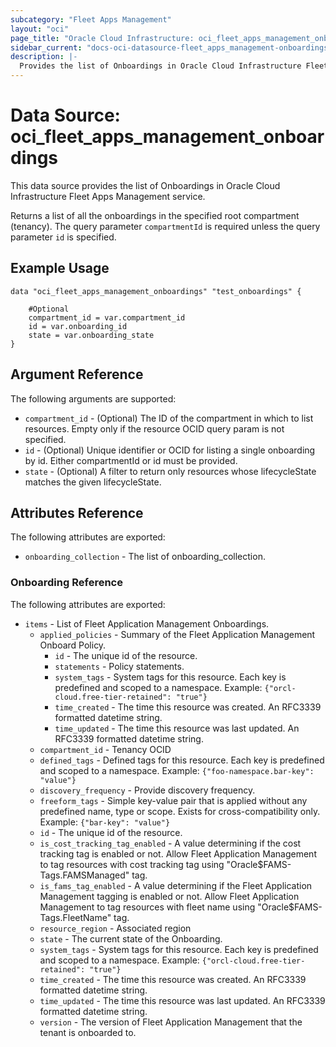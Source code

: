 ```yaml
---
subcategory: "Fleet Apps Management"
layout: "oci"
page_title: "Oracle Cloud Infrastructure: oci_fleet_apps_management_onboardings"
sidebar_current: "docs-oci-datasource-fleet_apps_management-onboardings"
description: |-
  Provides the list of Onboardings in Oracle Cloud Infrastructure Fleet Apps Management service
---
```


# Data Source: oci_fleet_apps_management_onboardings
This data source provides the list of Onboardings in Oracle Cloud Infrastructure Fleet Apps Management service.

Returns a list of all the onboardings in the specified root compartment (tenancy).
The query parameter `compartmentId` is required unless the query parameter `id` is specified.


## Example Usage

```hcl
data "oci_fleet_apps_management_onboardings" "test_onboardings" {

	#Optional
	compartment_id = var.compartment_id
	id = var.onboarding_id
	state = var.onboarding_state
}
```

## Argument Reference

The following arguments are supported:

* `compartment_id` - (Optional) The ID of the compartment in which to list resources. Empty only if the resource OCID query param is not specified. 
* `id` - (Optional) Unique identifier or OCID for listing a single onboarding by id. Either compartmentId or id must be provided. 
* `state` - (Optional) A filter to return only resources whose lifecycleState matches the given lifecycleState.


## Attributes Reference

The following attributes are exported:

* `onboarding_collection` - The list of onboarding_collection.

### Onboarding Reference

The following attributes are exported:

* `items` - List of Fleet Application Management Onboardings.
	* `applied_policies` - Summary of the Fleet Application Management Onboard Policy.
		* `id` - The unique id of the resource.
		* `statements` - Policy statements.
		* `system_tags` - System tags for this resource. Each key is predefined and scoped to a namespace. Example: `{"orcl-cloud.free-tier-retained": "true"}` 
		* `time_created` - The time this resource was created. An RFC3339 formatted datetime string.
		* `time_updated` - The time this resource was last updated. An RFC3339 formatted datetime string.
	* `compartment_id` - Tenancy OCID
	* `defined_tags` - Defined tags for this resource. Each key is predefined and scoped to a namespace. Example: `{"foo-namespace.bar-key": "value"}` 
	* `discovery_frequency` - Provide discovery frequency.
	* `freeform_tags` - Simple key-value pair that is applied without any predefined name, type or scope. Exists for cross-compatibility only. Example: `{"bar-key": "value"}` 
	* `id` - The unique id of the resource.
	* `is_cost_tracking_tag_enabled` - A value determining if the cost tracking tag is enabled or not. Allow Fleet Application Management to tag resources with cost tracking tag using "Oracle$FAMS-Tags.FAMSManaged" tag. 
	* `is_fams_tag_enabled` - A value determining if the Fleet Application Management tagging is enabled or not. Allow Fleet Application Management to tag resources with fleet name using "Oracle$FAMS-Tags.FleetName" tag. 
	* `resource_region` - Associated region
	* `state` - The current state of the Onboarding.
	* `system_tags` - System tags for this resource. Each key is predefined and scoped to a namespace. Example: `{"orcl-cloud.free-tier-retained": "true"}` 
	* `time_created` - The time this resource was created. An RFC3339 formatted datetime string.
	* `time_updated` - The time this resource was last updated. An RFC3339 formatted datetime string.
	* `version` - The version of Fleet Application Management that the tenant is onboarded to.


